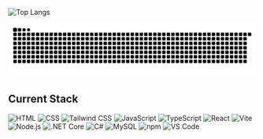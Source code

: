 ![Top Langs](https://github-readme-stats.vercel.app/api/top-langs/?username=chopapik&layout=compact&theme=dark)

<picture>
  <source media="(prefers-color-scheme: dark)" srcset="https://raw.githubusercontent.com/chopapik/chopapik/output/github-contribution-grid-snake-dark.svg">
  <source media="(prefers-color-scheme: light)" srcset="https://raw.githubusercontent.com/chopapik/chopapik/output/github-contribution-grid-snake.svg">
  <img alt="github contribution grid snake animation" src="https://raw.githubusercontent.com/chopapik/chopapik/output/github-contribution-grid-snake.svg">
</picture>

## Current Stack

<p align="left">
  <img src="https://raw.githubusercontent.com/marwin1991/profile-technology-icons/refs/heads/main/icons/html.png" alt="HTML" width="40" />
  <img src="https://raw.githubusercontent.com/marwin1991/profile-technology-icons/refs/heads/main/icons/css.png" alt="CSS" width="40" />
  <img src="https://raw.githubusercontent.com/marwin1991/profile-technology-icons/refs/heads/main/icons/tailwind_css.png" alt="Tailwind CSS" width="40" />
  <img src="https://raw.githubusercontent.com/marwin1991/profile-technology-icons/refs/heads/main/icons/javascript.png" alt="JavaScript" width="40" />
  <img src="https://raw.githubusercontent.com/marwin1991/profile-technology-icons/refs/heads/main/icons/typescript.png" alt="TypeScript" width="40" />
  <img src="https://raw.githubusercontent.com/marwin1991/profile-technology-icons/refs/heads/main/icons/react.png" alt="React" width="40" />
  <img src="https://raw.githubusercontent.com/marwin1991/profile-technology-icons/refs/heads/main/icons/vite.png" alt="Vite" width="40" />
  <img src="https://raw.githubusercontent.com/marwin1991/profile-technology-icons/refs/heads/main/icons/node_js.png" alt="Node.js" width="40" />
  <img src="https://raw.githubusercontent.com/marwin1991/profile-technology-icons/refs/heads/main/icons/_net_core.png" alt=".NET Core" width="40" />
  <img src="https://raw.githubusercontent.com/marwin1991/profile-technology-icons/refs/heads/main/icons/c%23.png" alt="C#" width="40" />
  <img src="https://raw.githubusercontent.com/marwin1991/profile-technology-icons/refs/heads/main/icons/mysql.png" alt="MySQL" width="40" />
  <img src="https://raw.githubusercontent.com/marwin1991/profile-technology-icons/refs/heads/main/icons/npm.png" alt="npm" width="40" />
  <img src="https://raw.githubusercontent.com/marwin1991/profile-technology-icons/refs/heads/main/icons/visual_studio_code.png" alt="VS Code" width="40" />
</p>
